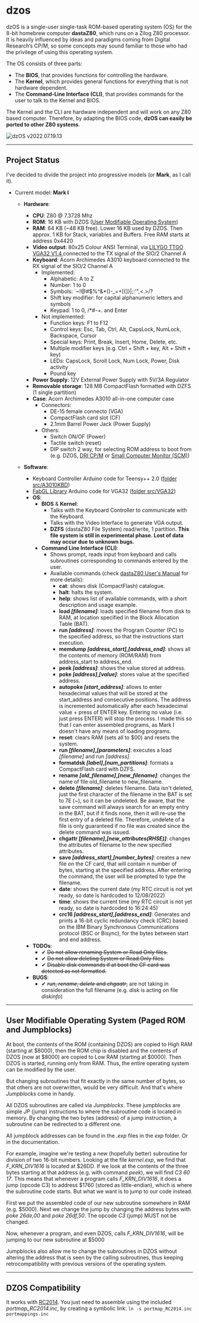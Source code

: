 # dzos

dzOS is a single-user single-task ROM-based operating system (OS) for the 8-bit homebrew computer **dastaZ80**, which runs on a Zilog Z80 processor. It is heavily influenced by ideas and paradigms coming from Digital Research’s CP/M, so some concepts may sound familiar to those who had the privilege of using this operating system.

The OS consists of three parts:

* The **BIOS**, that provides functions for controlling the hardware.
* The **Kernel**, which provides general functions for everything that is not hardware dependent.
* The **Command-Line Interface (CLI)**, that provides commands for the user to talk to the Kernel and BIOS.

The Kernel and the CLI are hardware independent and will work on any Z80 based computer. Therefore, by adapting the BIOS code, **dzOS can easily be ported to other Z80 systems**.

![dzOS v2022.07.19.13](https://github.com/dasta400/dzOS/blob/master/docs/dzOS%20v2022.07.19.13.png "dzOS v2022.07.19.13")

---

## Project Status

I've decided to divide the project into progressive models (or **Mark**, as I call it).

* Current model: **Mark I**
  * **Hardware**:
    * **CPU**: Z80 @ 7.3728 Mhz
    * **ROM**: 16 KB with DZOS ([User Modifiable Operating System](#user-modifiable-operating-system-paged-rom-and-jumpblocks))
    * **RAM**: 64 KB (~48 KB free). Lower 16 KB used by DZOS. Then approx. 1 KB for Stack, variables and Buffers. Free RAM starts at address 0x4420
    * **Video output**: 80x25 Colour ANSI Terminal, via [LILYGO TTGO VGA32 V1.4 ](http://www.lilygo.cn/prod_view.aspx?TypeId=50033&Id=1083&FId=t3:50033:3) connected to the TX signal of the SIO/2 Channel A
    * **Keyboard**: Acorn Archimedes A3010 keyboard connected to the RX signal of the SIO/2 Channel A
      * Implemented:
        * Alphabetic: A to Z
        * Number: 1 to 0
        * Symbols: `~!@#$%^&*()-_=+[{]}\|;:'",<.>/?
        * Shift key modifier: for capital alphanumeric letters and symbols
        * Keypad: 1 to 0, /*#-+. and Enter
      * Not implemented:
        * Function keys: F1 to F12
        * Control keys: Esc, Tab, Ctrl, Alt, CapsLock, NumLock, Backspace, Cursor
        * Special keys: Print, Break, Insert, Home, Delete, etc.
        * Multiple modifier keys (e.g. Ctrl + Shift + key, Alt + Shift + key)
        * LEDs: CapsLock, Scroll Lock, Num Lock, Power, Disk activity
        * Pound key
    * **Power Supply**: 12V External Power Supply with 5V/3A Regulator
    * **Removable storage**: 128 MB CompactFlash formatted with DZFS (1 single partition)
    * **Case**: Acorn Archimedes A3010 all-in-one computer case
      * Connectors:
        * DE-15 female connecto (VGA)
        * CompactFlash card slot (CF)
        * 2.1mm Barrel Power Jack (Power Supply)
      * Others:
        * Switch ON/OF (Power)
        * Tactile switch (reset)
        * DIP switch 2 way, for selecting ROM address to boot from (e.g. DZOS, [DRI CP/M](https://en.wikipedia.org/wiki/CP/M) or [Small Computer Monitor (SCM)](https://smallcomputercentral.wordpress.com/small-computer-monitor/))

  * **Software**:
    * Keyboard Controller Arduino code for Teensy++ 2.0 ([folder src/A3010KBD](https://github.com/dasta400/dzOS/tree/master/src/A3010KBD))
    * [FabGL Library](http://www.fabglib.org/) Arduino code for VGA32 ([folder src/VGA32](https://github.com/dasta400/dzOS/tree/master/src/VGA32))
    * **OS**:
      * **BIOS** & **Kernel**:
        * Talks with the Keyboard Controller to communicate with the Keyboard.
        * Talks with the Video Interface to generate VGA output.
        * **DZFS** (dastaZ80 File System) read/write, 1 partition. **This file system is still in experimental phase. Lost of data may occur due to unknown bugs.**
      * **Command Line Interface (CLI)**:
        * Shows prompt, reads input from keyboard and calls subroutines corresponding to commands entered by the user.
        * Available commands (check [dastaZ80 User's Manual](https://github.com/dasta400/dzOS/blob/master/docs/dastaZ80%20(Mark%20I)%20Manual%20-%20User%E2%80%99s%20Manual.pdf) for more details):
          * **cat**: shows disk (CompactFlash) catalogue.
          * **halt**: halts the system.
          * **help**: shows list of available commands, with a short description and usage example.
          * **load *[filename]***: loads specified filename from disk to RAM, at location specified in the Block Allocation Table (BAT).
          * **run *[address]***: moves the Program Counter (PC) to the specified address, so that the instructions start execution.
          * **memdump *[address_start]*,*[address_end]***: shows all the contents of memory (ROM/RAM) from address_start to address_end.
          * **peek *[address]***: shows the value stored at address.
          * **poke *[address]*,*[value]***: stores value at the specified address.
          * **autopoke *[start_address]***: allows to enter hexadecimal values that will be stored at the start_address and consecutive positions. The address is incremented automatically after each hexadecimal value + press of ENTER key. Entering no value (i.e. just press ENTER) will stop the process. I made this so that I can enter assembled programs, as Mark I doesn't have any means of loading programs.
          * **reset**: clears RAM (sets all to $00) and resets the system.
          * **run *[filename]*,*[parameters]***: executes a load *[filename]* and run *[address]*.
          * **formatdsk *[label]*,*[num_partitions]***: formats a CompactFlash card with DZFS.
          * **rename *[old_filename]*,*[new_filename]***: changes the name of file old_filename to new_filename.
          * **delete *[filename]***: deletes filename. Data isn't deleted, just the first character of the filename in the BAT is set to 7E (~), so it can be undeleted. Be aware, that the save command will always search for an empty entry in the BAT, but if it finds none, then it will re-use the first entry of a deleted file. Therefore, undelete of a file is only guaranteed if no file was created since the delete command was issued.
          * **chgattr *[filename]*,*[new_attributes(RHSE)]***: changes the attributes of filename to the new specified attributes.
          * **save *[address_start]*,*[number_bytes]***: creates a new file on the CF card, that will contain *n* number of bytes, starting at the specified address. After entering the command, the user will be prompted to type the filename.
          * **date**: shows the current date (my RTC circuit is not yet ready, so date is hardcoded to 12/08/2022)
          * **time**: shows the current time (my RTC circuit is not yet ready, so date is hardcoded to 16:24:45)
          * **crc16 *[address_start]*,*[address_end]***: Generates and prints a 16-bit cyclic redundancy check (CRC) based on the IBM Binary Synchronous Communications protocol (BSC or Bisync), for the bytes between start and end address.
    * **TODOs**:
      * ✔ <del>Do not allow renaming System or Read Only files.</del>
      * ✔ <del>Do not allow deleting System or Read Only files.</del>
      * ✔ <del>Disable disk commands if at boot the CF card was detected as not formatted.</del>
    * **BUGS**:
      * ✔ <del>*run*, *rename*, *delete* and *chgaatr*,</del> are not taking in consideration the full filename (e.g. *disk* is acting on file *diskinfo*)

---

## User Modifiable Operating System (Paged ROM and Jumpblocks)

At boot, the contents of the ROM (containing DZOS) are copied to High RAM (starting at $8000), then the ROM chip is disabled and the contents of DZOS (now at $8000) are copied to Low RAM (starting at $0000). Then DZOS is started, running only from RAM. Thus, the entire operating system can be modified by the user.

But changing subroutines that fit exactly in the same number of bytes, so that others are not overwritten, would be very difficult. And that's where *Jumpblocks* come in handy.

All DZOS subroutines are called via *Jumpblocks*. These jumpblocks are simple *JP* (jump) instructions to where the subroutine code is located in memory. By changing the two bytes (address) of a jump instruction, a subroutine can be redirected to a different one.

All jumpblock addresses can be found in the *.exp* files in the *exp* folder. Or in the documentation.

For example, imagine we're testing a new (hopefully better) subroutine for division of two 16-bit numbers. Looking at the file *kernel.exp*, we find that *F_KRN_DIV1616* is located at $26DD. If we look at the contents of the three bytes starting at that address (e.g. with command *peek*), we will find *C3 60 17*. This means that whenever a program calls *F_KRN_DIV1616*, it does a jump (opcode C3) to address $1760 (stored as little-endian), which is where the subroutine code starts. But what we want is to jump to our code instead.

First we put the assembled code of our new subroutine somewhere in RAM (e.g. $5000). Next we change the jump by changing the address bytes with *poke 26de,00* and *poke 26df,50*. The opcode *C3* (jump) MUST not be changed.

Now, whenever a program, and even DZOS, calls *F_KRN_DIV1616*, will be jumping to our new subroutine at $5000

Jumpblocks also allow me to change the subroutines in DZOS without altering the address that is seen by the calling subroutines, thus keeping retrocompatibility with previous versions of the operating system.

---

## DZOS Compatibility

It works with [RC2014](https://rc2014.co.uk/). You just need to assemble using the included *portmap_RC2014.inc*, by creating a symbolic link: ```ln -s portmap_RC2014.inc portmappings.inc```
